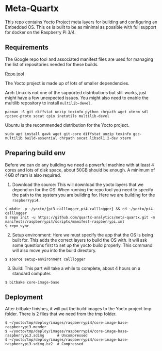 # Meta-Quartx
This repo contains Yocto Project meta layers for building and configuring an Embedded OS.
This os is built to be as minimal as possible with full support for docker on the Raspberry Pi 3/4.


## Requirements
The Google repo tool and associated manifest files are used for managing the
list of repositories needed for these builds.

[Repo tool](https://gerrit.googlesource.com/git-repo/)

The Yocto project is made up of lots of smaller dependencies.

Arch Linux is not one of the supported distributions but still works, just might have a few unexpected issues.
You might also need to enable the multilib repository to install `multilib-devel`.
```shell
pacman -S git diffstat unzip texinfo python chrpath wget xterm sdl rpcsvc-proto socat cpio inetutils multilib-devel
```

Ubuntu is the recommended distribution for the Yocto project.
```shell
sudo apt install gawk wget git-core diffstat unzip texinfo gcc-multilib build-essential chrpath socat libsdl1.2-dev xterm
```


## Preparing build env
Before we can do any building we need a powerful machine with at least 4 cores and lots of disk space,
about 50GB should be enough. A minimum of 4GB of ram is also required.

1. Download the source:
This will download the yocto layers that we depend on for the OS.
When running the repo tool you need to specify the path to the system you are building for.
Here we are building for the ``raspberrypi4``.
```shell
$ mkdir -p ~/yocto/{pi3-calllogger,pi4-calllogger} && cd ~/yocto/pi4-calllogger
$ repo init -u https://github.com/quartx-analytics/meta-quartx.git -m manifests/raspberrypi4/scripts/manifest-raspberrypi.xml
$ repo sync
```

2. Setup environment:
Here we must specify the app that the OS is being built for. This adds the correct layers to build the OS with.
It will ask some questions first to set up the yocto build properly. This command will also move you into the build directory.
```shell
$ source setup-environment calllogger
```

3. Build:
This part will take a while to complete, about 4 hours on a standard computer.
```shell
$ bitbake core-image-base
```


## Deployment
After bitbake finishes, it will put the build images to the Yocto project tmp folder.
There is 2 files that we need from the tmp folder.
```shell
$ ~/yocto/tmp/deploy/images/raspberrypi4/core-image-base-raspberrypi3.mender
$ ~/yocto/tmp/deploy/images/raspberrypi4/core-image-base-raspberrypi3.sdimg      # Uncompressed
$ ~/yocto/tmp/deploy/images/raspberrypi4/core-image-base-raspberrypi3.sdimg.bz2  # Compressed
```
